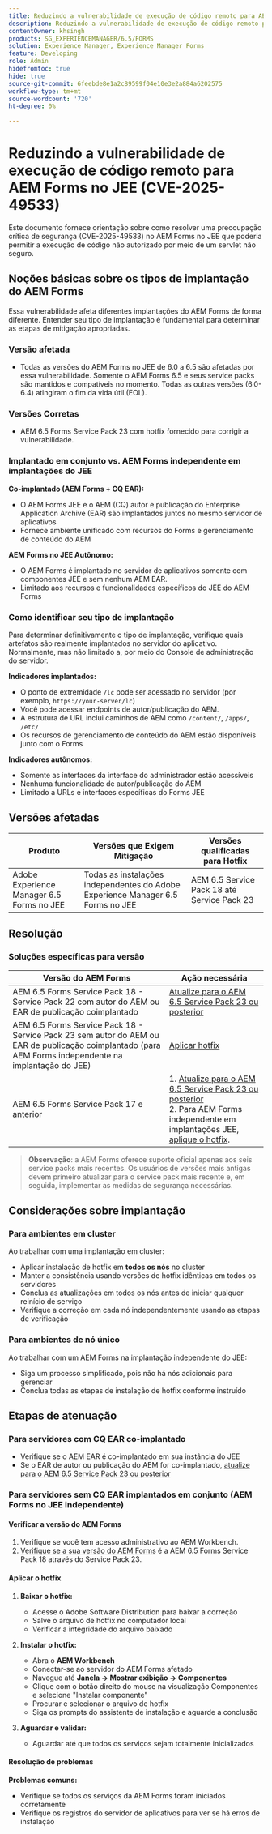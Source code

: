 ```yaml
---
title: Reduzindo a vulnerabilidade de execução de código remoto para AEM Forms no JEE (CVE-2025-49533)
description: Reduzindo a vulnerabilidade de execução de código remoto para AEM Forms no JEE (CVE-2025-49533)
contentOwner: khsingh
products: SG_EXPERIENCEMANAGER/6.5/FORMS
solution: Experience Manager, Experience Manager Forms
feature: Developing
role: Admin
hidefromtoc: true
hide: true
source-git-commit: 6feebde8e1a2c89599f04e10e3e2a884a6202575
workflow-type: tm+mt
source-wordcount: '720'
ht-degree: 0%

---
```



# Reduzindo a vulnerabilidade de execução de código remoto para AEM Forms no JEE (CVE-2025-49533)

Este documento fornece orientação sobre como resolver uma preocupação crítica de segurança (CVE-2025-49533) no AEM Forms no JEE que poderia permitir a execução de código não autorizado por meio de um servlet não seguro.

## Noções básicas sobre os tipos de implantação do AEM Forms

Essa vulnerabilidade afeta diferentes implantações do AEM Forms de forma diferente. Entender seu tipo de implantação é fundamental para determinar as etapas de mitigação apropriadas.

### Versão afetada

* Todas as versões do AEM Forms no JEE de 6.0 a 6.5 são afetadas por essa vulnerabilidade. Somente o AEM Forms 6.5 e seus service packs são mantidos e compatíveis no momento. Todas as outras versões (6.0-6.4) atingiram o fim da vida útil (EOL).

### Versões Corretas

* AEM 6.5 Forms Service Pack 23 com hotfix fornecido para corrigir a vulnerabilidade.

### Implantado em conjunto vs. AEM Forms independente em implantações do JEE

**Co-implantado (AEM Forms + CQ EAR):**

* O AEM Forms JEE e o AEM (CQ) autor e publicação do Enterprise Application Archive (EAR) são implantados juntos no mesmo servidor de aplicativos
* Fornece ambiente unificado com recursos do Forms e gerenciamento de conteúdo do AEM

**AEM Forms no JEE Autônomo:**

* O AEM Forms é implantado no servidor de aplicativos somente com componentes JEE e sem nenhum AEM EAR.
* Limitado aos recursos e funcionalidades específicos do JEE do AEM Forms

### Como identificar seu tipo de implantação

Para determinar definitivamente o tipo de implantação, verifique quais artefatos são realmente implantados no servidor do aplicativo. Normalmente, mas não limitado a, por meio do Console de administração do servidor.

**Indicadores implantados:**

* O ponto de extremidade `/lc` pode ser acessado no servidor (por exemplo, `https://your-server/lc`)
* Você pode acessar endpoints de autor/publicação do AEM.
* A estrutura de URL inclui caminhos de AEM como `/content/`, `/apps/`, `/etc/`
* Os recursos de gerenciamento de conteúdo do AEM estão disponíveis junto com o Forms

**Indicadores autônomos:**

* Somente as interfaces da interface do administrador estão acessíveis
* Nenhuma funcionalidade de autor/publicação do AEM
* Limitado a URLs e interfaces específicas do Forms JEE


## Versões afetadas

| Produto | Versões que Exigem Mitigação | Versões qualificadas para Hotfix |
|---------|-----------------------------|-----------------------------|
| Adobe Experience Manager 6.5 Forms no JEE | Todas as instalações independentes do Adobe Experience Manager 6.5 Forms no JEE | AEM 6.5 Service Pack 18 até Service Pack 23 |

## Resolução

### Soluções específicas para versão

| Versão do AEM Forms | Ação necessária |
|---|---|
| AEM 6.5 Forms Service Pack 18 - Service Pack 22 com autor do AEM ou EAR de publicação coimplantado | [Atualize para o AEM 6.5 Service Pack 23 ou posterior](/help/release-notes/release-notes.md) |
| AEM 6.5 Forms Service Pack 18 - Service Pack 23 sem autor do AEM ou EAR de publicação coimplantado (para AEM Forms independente na implantação do JEE) | [Aplicar hotfix](#apply-the-hotfix) |
| AEM 6.5 Forms Service Pack 17 e anterior | &#x200B;1. [Atualize para o AEM 6.5 Service Pack 23 ou posterior](/help/release-notes/release-notes.md) <br> 2. Para AEM Forms independente em implantações JEE, [aplique o hotfix](#apply-the-hotfix). |

> **Observação**: a AEM Forms oferece suporte oficial apenas aos seis service packs mais recentes. Os usuários de versões mais antigas devem primeiro atualizar para o service pack mais recente e, em seguida, implementar as medidas de segurança necessárias.

## Considerações sobre implantação

### Para ambientes em cluster

Ao trabalhar com uma implantação em cluster:

* Aplicar instalação de hotfix em **todos os nós** no cluster
* Manter a consistência usando versões de hotfix idênticas em todos os servidores
* Conclua as atualizações em todos os nós antes de iniciar qualquer reinício de serviço
* Verifique a correção em cada nó independentemente usando as etapas de verificação

### Para ambientes de nó único

Ao trabalhar com um AEM Forms na implantação independente do JEE:

* Siga um processo simplificado, pois não há nós adicionais para gerenciar
* Conclua todas as etapas de instalação de hotfix conforme instruído

<!-- ## Vulnerability Verification

Before implementing the fix, verify if your system is vulnerable by executing the following tests:

### Test Commands

#### 1. Test with Exploitable Payload
```bash
curl -o /dev/null -s -w "Total time: %{time_total}\n" https://${FORMS_HOST}/FormServer/GetDocumentServlet?serDoc=H4sIAAAAAAAAAK1WTWxbRRCetR3bsZI2P80fhf4HkpS%2Bl5C2aXFEyA9tXV5IUEw4%2BGCtnxfnlffX3X3E6YEDElKvCC4ckRAcKIdISFQckLhy5gRCQkLigAQcygGp4md2nxOnIWqSNpH8dndmd76Zb2dmc%2Bc3aBEc%2Bm7Qt6gRScc1FrkTcEeuvRqxiH3w%2FegX96feWU9CogAp4dxiFuTswAsppzLgEnotddJUJ83ZTXm%2BHgJAAg2fDXjNoCG1V5iB57zAF0aFUV8dEMYMzpqnfv7o9q%2Fi1MfXEpB4AOUmvA3EgmzIg5BxuSahK0Z1qV8zlyR3%2FBoiItrUDmh24LrMlk4837ApjAZuxWVND%2B7%2F%2BeHgXX99IgFQDyV0BJEMI7kY4zpMrKYwrCQCPY%2BWDBH5xhbAOkV%2FDMeXjPvUNerClbYhOa0bReaFLpVMFHBsfX3hG%2F%2FOZ%2BNJSBegvez4VebLVyKvwngBDpXxgC9cJgsor5cgV66sSWYHVSYkJEulmRKky7ZLBS67SltomFWyvAUtZZ96TFGWsqCzvD2CB2%2BsKY9vDP7Fv4hroJf%2FHuip1X6IuVC3ifJEaebOvb6%2F0tniTw1x%2BtK3%2F3z1Naqfg%2FEMjBEYXxOBYNyhrhnSNTegVRFjXaXVGpPizJKMKsVGkIvxjgykCLyIlJpIqYmUmjGlpqbU3KDU1JSaPPKl4zFzuiKQLFtuGMtAmsARHZwTmEvaB%2BeWumACHbFLy4wLTITXCnMEyHUC7bOYFZL6cpm6EWv5%2FMT799778Y8XCKQnHd%2BROEkODS8TSM3iBeQgCR1t0AbtBA5bjs%2FiSyvGCF1WYCMARRhcN4QpueIIAhesRyAlT6BVJ8MbAfcI8CFrrwTNLcznSzvu9tzmXtEgiPEmV6pKrlG%2F6jKeV3HnXqrbLNS1k4EBApf36sJGLJvnCWSrgR15mOsEzu0rFDy6EvuEVM48fmAEPtkfl7siVqVnzhXnp%2BuOKKBId8AD4T%2FrNMypHHoULwhkGtwRmD4A5nJLQcRtdsVR2d3WyF5D1RwuC77PuO5DDNPlGQLHd0l7At07JD6GPWm7jfrraHa44gpnqleMEHyyXMZCrK%2Bh68PLbfAsnMvBWTCwoJcktd%2Bcp2GjAJ9serC4it6NTYxdnLh8cfzC%2BbFRbFbHrIfp83ASsAPgrwV%2FT0AGsji2ql4IOUjhHHsBfg%2BhxMSR4Ngy8iUcXtdbOvGb1kITuvDbFm%2BAbuyVgPMe6MVdfThXpvq1mSn1vijtdhPntYkTsbJhArRXR7UeQ4Wn8IQye%2Bx%2FZgt6tYPZS9rsSKzc0exxBE3o2Uk4hfBZGN4MWq2Vrv1TSBKrs%2Fv2u3fBXNebR3UgROlPa8wzMIhjTtP0NAxBa6TeqA7c%2B93mC3I0AwkCp3drlleCQL8YW3JjoXID3%2FjHfwFu%2FuL8Puld7T%2FoF2Bw1xcAg9pffQ3spb6SaPahWUz2nsWT27L4iNb36G%2BvTrjYXD%2BCtOJ%2FTymsKB6uEqirm26v%2FwfLba%2FhawoAAA%3D%3D
```

#### 2. Test with Non-Exploitable Payload
```bash
curl -o /dev/null -s -w "Total time: %{time_total}\n" https://${FORMS_HOST}/FormServer/GetDocumentServlet?serDoc=1234
```

**Note**: Replace `${FORMS_HOST}` with your actual Forms server hostname and port.

### Vulnerability Confirmation
* **Vulnerable System**: Response time ≥ 5 seconds for exploitable payload
* **Secure System**: Response time ~600ms for both payloads
* **Indicator**: Significant difference in response times confirms the vulnerability -->

## Etapas de atenuação

### Para servidores com CQ EAR co-implantado

* Verifique se o AEM EAR é co-implantado em sua instância do JEE
* Se o EAR de autor ou publicação do AEM for co-implantado, [atualize para o AEM 6.5 Service Pack 23 ou posterior](/help/release-notes/release-notes.md)

### Para servidores sem CQ EAR implantados em conjunto (AEM Forms no JEE independente)

#### Verificar a versão do AEM Forms

1. Verifique se você tem acesso administrativo ao AEM Workbench.
1. [Verifique se a sua versão do AEM Forms](https://experienceleaguecommunities.adobe.com/t5/adobe-experience-manager/how-find-the-aem-forms-version-using-the-aem-admin-or-system/m-p/603733) é a AEM 6.5 Forms Service Pack 18 através do Service Pack 23.

#### Aplicar o hotfix

1. **Baixar o hotfix:**
   * Acesse o Adobe Software Distribution para baixar a correção
   * Salve o arquivo de hotfix no computador local
   * Verificar a integridade do arquivo baixado

2. **Instalar o hotfix:**
   * Abra o **AEM Workbench**
   * Conectar-se ao servidor do AEM Forms afetado
   * Navegue até **Janela → Mostrar exibição → Componentes**
   * Clique com o botão direito do mouse na visualização Componentes e selecione &quot;Instalar componente&quot;
   * Procurar e selecionar o arquivo de hotfix
   * Siga os prompts do assistente de instalação e aguarde a conclusão

3. **Aguardar e validar:**
   * Aguardar até que todos os serviços sejam totalmente inicializados

#### Resolução de problemas

**Problemas comuns:**

* Verifique se todos os serviços da AEM Forms foram iniciados corretamente
* Verifique os registros do servidor de aplicativos para ver se há erros de instalação

